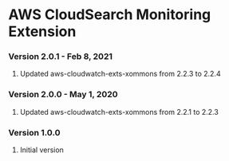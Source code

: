 # AWS CloudSearch Monitoring Extension

### Version 2.0.1 - Feb 8, 2021
1. Updated aws-cloudwatch-exts-xommons from 2.2.3 to 2.2.4

### Version 2.0.0 - May 1, 2020
1. Updated aws-cloudwatch-exts-xommons from 2.2.1 to 2.2.3

### Version 1.0.0 
1. Initial version

